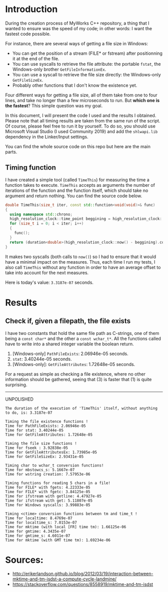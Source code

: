 # Introduction
During the creation process of MyWorks C++ repository, a thing that I wanted to ensure was the speed of my code; in other words: I want the fastest code possible. 

For instance, there are several ways of getting a file size in Windows: 
* You can get the position of a stream (FILE* or fstream) after positionning it at the end of the file.
* You can use syscalls to retrieve the file attribute: the portable `fstat`, the Windows-only brother `GetFileInformationEx`.
* You can use a syscall to retrieve the file size directly: the Windows-only `GetFileSizeEx`.
* Probably other functions that I don't know the existence yet.

Four different ways for getting a file size, all of them take from one to four lines, and take no longer than a few microseconds to run. But **which one is the fastest**? This simple question was my goal.

In this document, I will present the code I used and the results I obtained. Please note that all timing results are taken from the same run of the script. Of course, please feel free to run it by yourself. To do so, you should use Microsoft Visual Studio (I used Community 2019) and add the `shlwapi.lib` dependency in the Linker/Input settings.

You can find the whole source code on this repo but here are the main parts.

## Timing function
I have created a simple tool (called `TimeThis`) for measuring the time a function takes to execute. `TimeThis` accepts as arguments the number of iterations of the function and the function itself, which should take no argument and return nothing. You can find the source code below.
```c++
double TimeThis(size_t iter, const std::function<void(void)>& func)
{
  using namespace std::chrono;
  high_resolution_clock::time_point beggining = high_resolution_clock::now();
  for (size_t i = 0; i < iter; i++)
  {
    func();
  }
  return (duration<double>(high_resolution_clock::now() - beggining).count()) / double(iter);
}
```
It makes two syscalls (both calls to `now()`) so I had to ensure that it would have a minimal impact on the measures. Thus, each time I run my tests, I also call `TimeThis` without any function in order to have an average offset to take into account for the next measures.

Here is today's value: `3.3187e-07` seconds.

# Results
## Check if, given a filepath, the file exists
I have two constants that hold the same file path as C-strings, one of them being a `const char*` and the other a `const wchar_t*`. All the functions called have to write into a shared integer variable the boolean return. 

1. [Windows-only] `PathFileExists`: 2.06946e-05 seconds.
2. `stat`: 3.40244e-05 seconds.
3. [Windows-only]: `GetFileAttributes`: 1.72648e-05 seconds.

For a request as simple as checking a file existence, where no other information should be gathered, seeing that (3) is faster that (1) is quite surprising. 

---
UNPOLISHED
```
The duration of the execution of 'TimeThis' itself, without anything to do, is: 3.3187e-07

Timing the file existence functions !
Time for PathFileExists: 2.06946e-05
Time for stat: 3.40244e-05
Time for GetFileAttributes: 1.72648e-05

Timing the file size functions !
Time for fseek : 3.92838e-05
Time for GetFileAttributesEx: 1.73985e-05
Time for GetFileSizeEx: 2.93431e-05

Timing char to wchar_t conversion functions!
Time for mbstowcs_s: 5.1667e-07
Time for wstring creation: 7.57953e-06

Timing functions for reading 5 chars in a file!
Time for FILE* with fgets: 4.22333e-05
Time for FILE* with fgetc: 3.84125e-05
Time for ifstream with getline: 4.47927e-05
Time for ifstream with get: 5.11807e-05
Time for Windows syscalls: 3.99883e-05

Timing <ctime> conversion functions between tm and time_t !
Time for localtime: 8.4769e-07
Time for localtime_s: 7.0153e-07
Time for mktime (with local [FR] time tm): 1.66125e-06
Time for gmtime: 4.3435e-07
Time for gmtime_s: 4.6011e-07
Time for mktime (with GMT time tm): 1.69234e-06
```


# Sources:
* http://erikerlandson.github.io/blog/2012/03/19/interaction-between-mktime-and-tm-isdst-a-compute-cycle-landmine/
* https://stackoverflow.com/questions/8558919/mktime-and-tm-isdst

